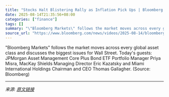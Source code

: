 ```yaml
---
title: "Stocks Halt Blistering Rally as Inflation Pick Ups | Bloomberg Markets 8/14/2025"
date: 2025-08-14T21:35:56+08:00
categories: ["finance"]
tags: []
summary: "\"Bloomberg Markets\" follows the market moves across every global asset class and discusses the biggest issues for Wall Street. Today's guests: JPMorgan Asset Management Core Plus Bond ETF Portfolio Ma"
source_url: "https://www.bloomberg.com/news/videos/2025-08-14/bloomberg-markets-8-14-2025-video"
---
```


"Bloomberg Markets" follows the market moves across every global asset class and discusses the biggest issues for Wall Street. Today's guests: JPMorgan Asset Management Core Plus Bond ETF Portfolio Manager Priya Misra, MacKay Shields Managing Director Eric Kazatsky and Miami International Holdings Chairman and CEO Thomas Gallagher. (Source: Bloomberg)

---

*来源: [原文链接](https://www.bloomberg.com/news/videos/2025-08-14/bloomberg-markets-8-14-2025-video)*
